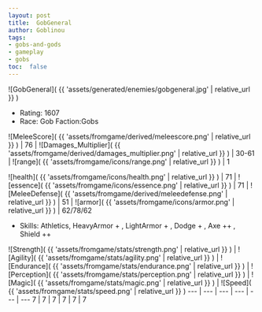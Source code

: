 ```yaml
---
layout: post
title:  GobGeneral
author: Goblinou
tags:
- gobs-and-gods
- gameplay
- gobs
toc:  false
---
```


![GobGeneral]( {{ 'assets/generated/enemies/gobgeneral.jpg' | relative_url }} )
- Rating: 1607
- Race: Gob  Faction:Gobs

![MeleeScore]( {{ 'assets/fromgame/derived/meleescore.png' | relative_url }} ) | 76 | ![Damages_Multiplier]( {{ 'assets/fromgame/derived/damages_multiplier.png' | relative_url }} ) | 30-61 | ![range]( {{ 'assets/fromgame/icons/range.png' | relative_url }} ) | 1


![health]( {{ 'assets/fromgame/icons/health.png' | relative_url }} ) | 71 | ![essence]( {{ 'assets/fromgame/icons/essence.png' | relative_url }} ) | 71 | ![MeleeDefense]( {{ 'assets/fromgame/derived/meleedefense.png' | relative_url }} ) | 51 | ![armor]( {{ 'assets/fromgame/icons/armor.png' | relative_url }} ) | 62/78/62

* Skills: Athletics, HeavyArmor + , LightArmor + , Dodge + , Axe ++ , Shield ++ 

![Strength]( {{ 'assets/fromgame/stats/strength.png' | relative_url }} ) | ![Agility]( {{ 'assets/fromgame/stats/agility.png' | relative_url }} ) | ![Endurance]( {{ 'assets/fromgame/stats/endurance.png' | relative_url }} ) | ![Perception]( {{ 'assets/fromgame/stats/perception.png' | relative_url }} ) | ![Magic]( {{ 'assets/fromgame/stats/magic.png' | relative_url }} ) | ![Speed]( {{ 'assets/fromgame/stats/speed.png' | relative_url }} )
--- | --- | --- | --- | --- | ---
7 | 7 | 7 | 7 | 7 | 7
